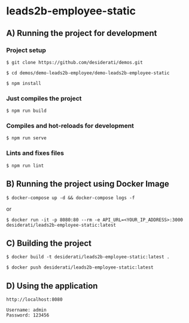 # leads2b-employee-static

## A) Running the project for development

### Project setup

```
$ git clone https://github.com/desiderati/demos.git

$ cd demos/demo-leads2b-employee/demo-leads2b-employee-static

$ npm install
```

### Just compiles the project

```
$ npm run build
```

### Compiles and hot-reloads for development

```
$ npm run serve
```

### Lints and fixes files

```
$ npm run lint
```

## B) Running the project using Docker Image

```
$ docker-compose up -d && docker-compose logs -f
```
or
```
$ docker run -it -p 8080:80 --rm -e API_URL=<YOUR_IP_ADDRESS>:3000 desiderati/leads2b-employee-static:latest
```

## C) Building the project

```
$ docker build -t desiderati/leads2b-employee-static:latest .

$ docker push desiderati/leads2b-employee-static:latest
```

## D) Using the application

```
http://localhost:8080

Username: admin
Password: 123456
```
